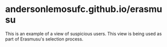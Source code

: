 # andersonlemosufc.github.io/erasmusu
This is an example of a view of suspicious users. This view is being used as part of Erasmusu's selection process.
